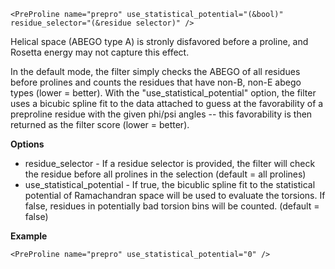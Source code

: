     <PreProline name="prepro" use_statistical_potential="(&bool)" residue_selector="(&residue selector)" />

Helical space (ABEGO type A) is stronly disfavored before a proline, and Rosetta energy may not capture this effect.

In the default mode, the filter simply checks the ABEGO of all residues before prolines and counts the residues that have non-B, non-E abego types (lower = better). With the "use_statistical_potential" option, the filter uses a bicubic spline fit to the data attached to guess at the favorability of a preproline residue with the given phi/psi angles -- this favorability is then returned as the filter score (lower = better).

**Options**
* residue_selector - If a residue selector is provided, the filter will check the residue before all prolines in the selection (default = all prolines)
* use_statistical_potential - If true, the bicublic spline fit to the statistical potential of Ramachandran space will be used to evaluate the torsions. If false, residues in potentially bad torsion bins will be counted. (default = false)

**Example**

    <PreProline name="prepro" use_statistical_potential="0" />


